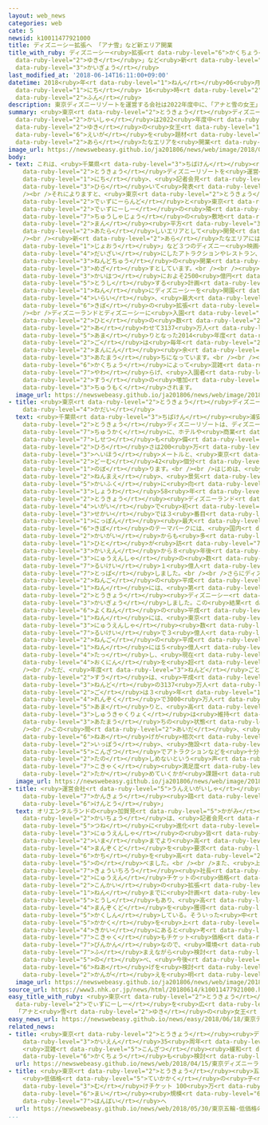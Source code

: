 ```yaml
---
layout: web_news
categories: web
cate: 5
newsid: k10011477921000
title: ディズニーシー拡張へ 「アナ雪」など新エリア開業
title_with_ruby: ディズニーシー<ruby>拡張<rt data-ruby-level="6">かくちょう</rt></ruby>へ 「アナ<ruby>雪<rt
  data-ruby-level="2">ゆき</rt></ruby>」など<ruby>新<rt data-ruby-level="2">しん</rt></ruby>エリア<ruby>開業<rt
  data-ruby-level="3">かいぎょう</rt></ruby>
last_modified_at: '2018-06-14T16:11:00+09:00'
datetime: 2018<ruby>年<rt data-ruby-level="1">ねん</rt></ruby>06<ruby>月<rt data-ruby-level="1">がつ</rt></ruby>14<ruby>日<rt
  data-ruby-level="1">にち</rt></ruby> 16<ruby>時<rt data-ruby-level="2">じ</rt></ruby>11<ruby>分<rt
  data-ruby-level="2">ふん</rt></ruby>
description: 東京ディズニーリゾートを運営する会社は2022年度中に、「アナと雪の女王」など映画を題材にしたアトラクションがある新たなエリアを開業することになりました。
summary: <ruby>東京<rt data-ruby-level="2">とうきょう</rt></ruby>ディズニーリゾートを<ruby>運営<rt data-ruby-level="5">うんえい</rt></ruby>する<ruby>会社<rt
  data-ruby-level="2">かいしゃ</rt></ruby>は2022<ruby>年度中<rt data-ruby-level="3">ねんどちゅう</rt></ruby>に、「アナと<ruby>雪<rt
  data-ruby-level="2">ゆき</rt></ruby>の<ruby>女王<rt data-ruby-level="1">じょおう</rt></ruby>」など<ruby>映画<rt
  data-ruby-level="6">えいが</rt></ruby>を<ruby>題材<rt data-ruby-level="4">だいざい</rt></ruby>にしたアトラクションがある<ruby>新<rt
  data-ruby-level="2">あら</rt></ruby>たなエリアを<ruby>開業<rt data-ruby-level="3">かいぎょう</rt></ruby>することになりました。
image_url: https://newswebeasy.github.io/ja201806/news/web/image/2018/06/14/K10011477921_1806141706_1806141726_01_02.jpg
body:
- text: これは、<ruby>千葉県<rt data-ruby-level="3">ちばけん</rt></ruby><ruby>浦安市<rt data-ruby-level="7">うらやすし</rt></ruby>にある<ruby>東京<rt
    data-ruby-level="2">とうきょう</rt></ruby>ディズニーリゾートを<ruby>運営<rt data-ruby-level="5">うんえい</rt></ruby>する「オリエンタルランド」が14<ruby>日<rt
    data-ruby-level="1">にち</rt></ruby>、<ruby>記者会見<rt data-ruby-level="3">きしゃかいけん</rt></ruby>を<ruby>開<rt
    data-ruby-level="3">ひら</rt></ruby>いて<ruby>発表<rt data-ruby-level="3">はっぴょう</rt></ruby>しました。<br
    /><br />それによりますと、<ruby>東京<rt data-ruby-level="2">とうきょう</rt></ruby><ruby>ディズニーランド<rt
    data-ruby-level="2">でぃずにーらんど</rt></ruby>と<ruby>東京<rt data-ruby-level="2">とうきょう</rt></ruby><ruby>ディズニーシー<rt
    data-ruby-level="2">でぃずにーしー</rt></ruby>の<ruby>隣<rt data-ruby-level="7">となり</rt></ruby>にある<ruby>駐車場<rt
    data-ruby-level="7">ちゅうしゃじょう</rt></ruby>の<ruby>敷地<rt data-ruby-level="7">しきち</rt></ruby>、およそ10<ruby>万<rt
    data-ruby-level="2">まん</rt></ruby><ruby>平方<rt data-ruby-level="3">へいほう</rt></ruby>メートルをディズニーシーの<ruby>新<rt
    data-ruby-level="2">あたら</rt></ruby>しいエリアとして<ruby>開発<rt data-ruby-level="3">かいはつ</rt></ruby>します。<br
    /><br /><ruby>新<rt data-ruby-level="2">あら</rt></ruby>たなエリアには、「アナと<ruby>雪<rt data-ruby-level="2">ゆき</rt></ruby>の<ruby>女王<rt
    data-ruby-level="1">じょおう</rt></ruby>」など３つのディズニー<ruby>映画<rt data-ruby-level="6">えいが</rt></ruby>を<ruby>題材<rt
    data-ruby-level="4">だいざい</rt></ruby>にしたアトラクションやレストラン、それにホテルなどが<ruby>設<rt data-ruby-level="5">もう</rt></ruby>けられ、2022<ruby>年度中<rt
    data-ruby-level="3">ねんどちゅう</rt></ruby>の<ruby>開業<rt data-ruby-level="3">かいぎょう</rt></ruby>を<ruby>目指<rt
    data-ruby-level="3">めざ</rt></ruby>すとしています。<br /><br /><ruby>会社<rt data-ruby-level="2">かいしゃ</rt></ruby>は、この<ruby>開発<rt
    data-ruby-level="3">かいはつ</rt></ruby>におよそ2500<ruby>億円<rt data-ruby-level="4">おくえん</rt></ruby>を<ruby>投資<rt
    data-ruby-level="5">とうし</rt></ruby>する<ruby>計画<rt data-ruby-level="2">けいかく</rt></ruby>で、2001<ruby>年<rt
    data-ruby-level="1">ねん</rt></ruby>にディズニーシーを<ruby>開園<rt data-ruby-level="3">かいえん</rt></ruby>して<ruby>以来<rt
    data-ruby-level="4">いらい</rt></ruby>、<ruby>最大<rt data-ruby-level="4">さいだい</rt></ruby><ruby>規模<rt
    data-ruby-level="6">きぼ</rt></ruby>の<ruby>拡張<rt data-ruby-level="6">かくちょう</rt></ruby>になるということです。<br
    /><br />ディズニーランドとディズニーシーに<ruby>入園<rt data-ruby-level="2">にゅうえん</rt></ruby>した<ruby>人<rt
    data-ruby-level="2">ひと</rt></ruby>の<ruby>数<rt data-ruby-level="2">かず</rt></ruby>は、<ruby>合<rt
    data-ruby-level="2">あ</rt></ruby>わせて3137<ruby>万人<rt data-ruby-level="2">まんにん</rt></ruby><ruby>余<rt
    data-ruby-level="5">あま</rt></ruby>りとなった2014<ruby>年度<rt data-ruby-level="3">ねんど</rt></ruby>をピークにその<ruby>後<rt
    data-ruby-level="2">ご</rt></ruby>は<ruby>毎年<rt data-ruby-level="2">まいとし</rt></ruby>3000<ruby>万人<rt
    data-ruby-level="2">まんにん</rt></ruby><ruby>余<rt data-ruby-level="5">あま</rt></ruby>りで<ruby>頭打<rt
    data-ruby-level="3">あたまう</rt></ruby>ちになっています。<br /><br /><ruby>今回<rt data-ruby-level="2">こんかい</rt></ruby>の<ruby>拡張<rt
    data-ruby-level="6">かくちょう</rt></ruby>によって<ruby>混雑<rt data-ruby-level="5">こんざつ</rt></ruby>を<ruby>和<rt
    data-ruby-level="7">やわ</rt></ruby>らげ、<ruby>入園者<rt data-ruby-level="3">にゅうえんしゃ</rt></ruby><ruby>数<rt
    data-ruby-level="2">すう</rt></ruby>の<ruby>増加<rt data-ruby-level="5">ぞうか</rt></ruby>につなげることができるのか<ruby>注目<rt
    data-ruby-level="3">ちゅうもく</rt></ruby>されます。
  image_url: https://newswebeasy.github.io/ja201806/news/web/image/2018/06/14/K10011477921_1806141706_1806141726_01_03.jpg
- title: <ruby>東京<rt data-ruby-level="2">とうきょう</rt></ruby>ディズニーリゾート <ruby>歴史<rt data-ruby-level="4">れきし</rt></ruby>と<ruby>課題<rt
    data-ruby-level="4">かだい</rt></ruby>
  text: <ruby>千葉県<rt data-ruby-level="3">ちばけん</rt></ruby><ruby>浦安市<rt data-ruby-level="7">うらやすし</rt></ruby>にある<ruby>東京<rt
    data-ruby-level="2">とうきょう</rt></ruby>ディズニーリゾートは、ディズニーランドとディズニーシーの２つのテーマパークを<ruby>中核<rt
    data-ruby-level="7">ちゅうかく</rt></ruby>に、ホテルや<ruby>商業<rt data-ruby-level="3">しょうぎょう</rt></ruby><ruby>施設<rt
    data-ruby-level="7">しせつ</rt></ruby>も<ruby>備<rt data-ruby-level="5">そな</rt></ruby>えたエリアです。<ruby>広<rt
    data-ruby-level="2">ひろ</rt></ruby>さは200<ruby>万<rt data-ruby-level="2">まん</rt></ruby><ruby>平方<rt
    data-ruby-level="3">へいほう</rt></ruby>メートルと、<ruby>東京<rt data-ruby-level="2">とうきょう</rt></ruby><ruby>ドーム<rt
    data-ruby-level="2">どーむ</rt></ruby>42<ruby>個分<rt data-ruby-level="5">こぶん</rt></ruby>に<ruby>上<rt
    data-ruby-level="1">のぼ</rt></ruby>ります。<br /><br />はじめは、<ruby>今<rt data-ruby-level="2">いま</rt></ruby>から35<ruby>年前<rt
    data-ruby-level="2">ねんまえ</rt></ruby>、<ruby>景気<rt data-ruby-level="4">けいき</rt></ruby>が<ruby>回復<rt
    data-ruby-level="5">かいふく</rt></ruby>に<ruby>向<rt data-ruby-level="3">む</rt></ruby>かいつつあった<ruby>昭和<rt
    data-ruby-level="3">しょうわ</rt></ruby>58<ruby>年<rt data-ruby-level="1">ねん</rt></ruby>に、<ruby>東京<rt
    data-ruby-level="2">とうきょう</rt></ruby><ruby>ディズニーランド<rt data-ruby-level="2">でぃずにーらんど</rt></ruby>がアメリカ<ruby>以外<rt
    data-ruby-level="4">いがい</rt></ruby>で<ruby>初<rt data-ruby-level="4">はじ</rt></ruby>めて、<ruby>世界<rt
    data-ruby-level="3">せかい</rt></ruby>では３<ruby>番目<rt data-ruby-level="2">ばんめ</rt></ruby>のディズニーテーマパークとしてオープンしました。<ruby>日本<rt
    data-ruby-level="1">にっぽん</rt></ruby><ruby>最大<rt data-ruby-level="4">さいだい</rt></ruby><ruby>規模<rt
    data-ruby-level="6">きぼ</rt></ruby>のテーマパークには、<ruby>国内<rt data-ruby-level="2">こくない</rt></ruby>だけでなく、アジアなど<ruby>海外<rt
    data-ruby-level="2">かいがい</rt></ruby>からも<ruby>多<rt data-ruby-level="2">おお</rt></ruby>くの<ruby>人<rt
    data-ruby-level="1">ひと</rt></ruby>が<ruby>訪<rt data-ruby-level="7">おとず</rt></ruby>れ、<ruby>開園<rt
    data-ruby-level="3">かいえん</rt></ruby>から８<ruby>年後<rt data-ruby-level="2">ねんご</rt></ruby>には<ruby>入園者<rt
    data-ruby-level="3">にゅうえんしゃ</rt></ruby>の<ruby>数<rt data-ruby-level="2">かず</rt></ruby>が<ruby>累計<rt
    data-ruby-level="7">るいけい</rt></ruby>１<ruby>億人<rt data-ruby-level="4">おくにん</rt></ruby>を<ruby>突破<rt
    data-ruby-level="7">とっぱ</rt></ruby>しました。<br /><br />さらにディズニーランドの<ruby>開園<rt data-ruby-level="3">かいえん</rt></ruby>から18<ruby>年後<rt
    data-ruby-level="2">ねんご</rt></ruby>の<ruby>平成<rt data-ruby-level="4">へいせい</rt></ruby>13<ruby>年<rt
    data-ruby-level="1">ねん</rt></ruby>には、<ruby>第<rt data-ruby-level="3">だい</rt></ruby>２のパークとして<ruby>東京<rt
    data-ruby-level="2">とうきょう</rt></ruby><ruby>ディズニーシー<rt data-ruby-level="2">でぃずにーしー</rt></ruby>が<ruby>開業<rt
    data-ruby-level="3">かいぎょう</rt></ruby>しました。この<ruby>結果<rt data-ruby-level="4">けっか</rt></ruby>、<ruby>翌年<rt
    data-ruby-level="6">よくねん</rt></ruby>の<ruby>平成<rt data-ruby-level="4">へいせい</rt></ruby>14<ruby>年<rt
    data-ruby-level="1">ねん</rt></ruby>には、<ruby>東京<rt data-ruby-level="2">とうきょう</rt></ruby>ディズニーリゾートの<ruby>入園者<rt
    data-ruby-level="3">にゅうえんしゃ</rt></ruby><ruby>数<rt data-ruby-level="2">すう</rt></ruby>は<ruby>累計<rt
    data-ruby-level="7">るいけい</rt></ruby>で３<ruby>億人<rt data-ruby-level="4">おくにん</rt></ruby>、さらに８<ruby>年後<rt
    data-ruby-level="2">ねんご</rt></ruby>の<ruby>平成<rt data-ruby-level="4">へいせい</rt></ruby>22<ruby>年<rt
    data-ruby-level="1">ねん</rt></ruby>には５<ruby>億人<rt data-ruby-level="4">おくにん</rt></ruby>に<ruby>達<rt
    data-ruby-level="4">たっ</rt></ruby>し、<ruby>現在<rt data-ruby-level="5">げんざい</rt></ruby>は７<ruby>億人<rt
    data-ruby-level="4">おくにん</rt></ruby>を<ruby>超<rt data-ruby-level="7">こ</rt></ruby>えています。<br
    /><br />ただ、<ruby>年度<rt data-ruby-level="3">ねんど</rt></ruby>ごとの<ruby>入園者<rt data-ruby-level="3">にゅうえんしゃ</rt></ruby><ruby>数<rt
    data-ruby-level="2">すう</rt></ruby>は、<ruby>平成<rt data-ruby-level="4">へいせい</rt></ruby>26<ruby>年度<rt
    data-ruby-level="3">ねんど</rt></ruby>の3137<ruby>万人<rt data-ruby-level="2">まんにん</rt></ruby>をピークに、その<ruby>後<rt
    data-ruby-level="2">ご</rt></ruby>は３<ruby>年<rt data-ruby-level="1">ねん</rt></ruby><ruby>連続<rt
    data-ruby-level="4">れんぞく</rt></ruby>で3000<ruby>万人<rt data-ruby-level="2">まんにん</rt></ruby><ruby>余<rt
    data-ruby-level="5">あま</rt></ruby>りと、<ruby>高<rt data-ruby-level="2">たか</rt></ruby>い<ruby>集客力<rt
    data-ruby-level="3">しゅうきゃくりょく</rt></ruby>は<ruby>維持<rt data-ruby-level="7">いじ</rt></ruby>していますが<ruby>頭打<rt
    data-ruby-level="3">あたまう</rt></ruby>ちの<ruby>状態<rt data-ruby-level="5">じょうたい</rt></ruby>です。<br
    /><br />この<ruby>間<rt data-ruby-level="2">あいだ</rt></ruby>、<ruby>入園料<rt data-ruby-level="4">にゅうえんりょう</rt></ruby>の<ruby>値上<rt
    data-ruby-level="6">ねあ</rt></ruby>げが<ruby>相次<rt data-ruby-level="3">あいつ</rt></ruby>いだ<ruby>一方<rt
    data-ruby-level="2">いっぽう</rt></ruby>、<ruby>施設<rt data-ruby-level="7">しせつ</rt></ruby>の<ruby>混雑<rt
    data-ruby-level="5">こんざつ</rt></ruby>でアトラクションなどを<ruby>十分<rt data-ruby-level="2">じゅうぶん</rt></ruby>に<ruby>楽<rt
    data-ruby-level="2">たの</rt></ruby>しめないという<ruby>声<rt data-ruby-level="2">こえ</rt></ruby>もあり、<ruby>顧客<rt
    data-ruby-level="7">こきゃく</rt></ruby><ruby>満足度<rt data-ruby-level="4">まんぞくど</rt></ruby>をいかに<ruby>高<rt
    data-ruby-level="2">たか</rt></ruby>めていくかが<ruby>課題<rt data-ruby-level="4">かだい</rt></ruby>とされています。
  image_url: https://newswebeasy.github.io/ja201806/news/web/image/2018/06/14/K10011477921_1806141706_1806141726_01_04.jpg
- title: <ruby>運営会社<rt data-ruby-level="5">うんえいがいしゃ</rt></ruby>「チケット<ruby>価格<rt data-ruby-level="5">かかく</rt></ruby>は<ruby>環境<rt
    data-ruby-level="7">かんきょう</rt></ruby><ruby>踏<rt data-ruby-level="7">ふ</rt></ruby>まえ<ruby>検討<rt
    data-ruby-level="6">けんとう</rt></ruby>」
  text: オリエンタルランドの<ruby>加賀見<rt data-ruby-level="5">かがみ</rt></ruby><ruby>俊夫<rt data-ruby-level="8">としお</rt></ruby><ruby>会長<rt
    data-ruby-level="2">かいちょう</rt></ruby>は、<ruby>記者会見<rt data-ruby-level="3">きしゃかいけん</rt></ruby>で「パークは<ruby>常<rt
    data-ruby-level="5">つね</rt></ruby>に<ruby>進化<rt data-ruby-level="3">しんか</rt></ruby>しないといけない。<ruby>入園者<rt
    data-ruby-level="3">にゅうえんしゃ</rt></ruby>の<ruby>皆<rt data-ruby-level="7">みな</rt></ruby>さんが<ruby>今<rt
    data-ruby-level="2">いま</rt></ruby>までより<ruby>高<rt data-ruby-level="2">たか</rt></ruby>い<ruby>満足度<rt
    data-ruby-level="4">まんぞくど</rt></ruby>を<ruby>要求<rt data-ruby-level="4">ようきゅう</rt></ruby>するようになっているのでそれにこたえるべく、さらにレベルアップさせて<ruby>価値<rt
    data-ruby-level="6">かち</rt></ruby>を<ruby>高<rt data-ruby-level="2">たか</rt></ruby>めていきたい」と<ruby>述<rt
    data-ruby-level="5">の</rt></ruby>べました。<br /><br />また、<ruby>上西<rt data-ruby-level="2">かみにし</rt></ruby><ruby>京一郎<rt
    data-ruby-level="7">きょういちろう</rt></ruby><ruby>社長<rt data-ruby-level="2">しゃちょう</rt></ruby>は、<ruby>入園<rt
    data-ruby-level="2">にゅうえん</rt></ruby>チケットの<ruby>価格<rt data-ruby-level="5">かかく</rt></ruby>について「<ruby>今回<rt
    data-ruby-level="2">こんかい</rt></ruby>の<ruby>拡張<rt data-ruby-level="6">かくちょう</rt></ruby>のほかにも、2020<ruby>年<rt
    data-ruby-level="1">ねん</rt></ruby>までに<ruby>計画<rt data-ruby-level="2">けいかく</rt></ruby>している<ruby>投資<rt
    data-ruby-level="5">とうし</rt></ruby>もあり、<ruby>高<rt data-ruby-level="2">たか</rt></ruby>い<ruby>満足度<rt
    data-ruby-level="4">まんぞくど</rt></ruby>を<ruby>獲得<rt data-ruby-level="7">かくとく</rt></ruby>できると<ruby>確信<rt
    data-ruby-level="5">かくしん</rt></ruby>している。そういった<ruby>中<rt data-ruby-level="1">なか</rt></ruby>では、チケット<ruby>価格<rt
    data-ruby-level="5">かかく</rt></ruby>を<ruby>上<rt data-ruby-level="1">あ</rt></ruby>げていく<ruby>機会<rt
    data-ruby-level="4">きかい</rt></ruby>にあると<ruby>考<rt data-ruby-level="2">かんが</rt></ruby>えているが、<ruby>顧客<rt
    data-ruby-level="7">こきゃく</rt></ruby>もチケット<ruby>価格<rt data-ruby-level="5">かかく</rt></ruby>には<ruby>敏感<rt
    data-ruby-level="7">びんかん</rt></ruby>なので、<ruby>環境<rt data-ruby-level="7">かんきょう</rt></ruby>を<ruby>踏<rt
    data-ruby-level="7">ふ</rt></ruby>まえながら<ruby>検討<rt data-ruby-level="6">けんとう</rt></ruby>していく」と<ruby>述<rt
    data-ruby-level="5">の</rt></ruby>べ、<ruby>今後<rt data-ruby-level="2">こんご</rt></ruby>、<ruby>値上<rt
    data-ruby-level="6">ねあ</rt></ruby>げを<ruby>検討<rt data-ruby-level="6">けんとう</rt></ruby>する<ruby>考<rt
    data-ruby-level="2">かんが</rt></ruby>えを<ruby>明<rt data-ruby-level="2">あき</rt></ruby>らかにしました。
  image_url: https://newswebeasy.github.io/ja201806/news/web/image/2018/06/14/K10011477921_1806141706_1806141726_01_05.jpg
source_url: https://www3.nhk.or.jp/news/html/20180614/k10011477921000.html
easy_title_with_ruby: <ruby>東京<rt data-ruby-level="2">とうきょう</rt></ruby><ruby>ディズニーシー<rt
  data-ruby-level="2">でぃずにーしー</rt></ruby>を<ruby>広<rt data-ruby-level="2">ひろ</rt></ruby>くする
  「アナと<ruby>雪<rt data-ruby-level="2">ゆき</rt></ruby>の<ruby>女王<rt data-ruby-level="1">じょおう</rt></ruby>」がテーマ
easy_news_url: https://newswebeasy.github.io/news/easy/2018/06/18/東京ディズニーシーを広くする-アナと雪の女王がテーマ
related_news:
- title: <ruby>東京<rt data-ruby-level="2">とうきょう</rt></ruby><ruby>ディズニーランド<rt data-ruby-level="2">でぃずにーらんど</rt></ruby>が<ruby>開園<rt
    data-ruby-level="3">かいえん</rt></ruby>35<ruby>周年<rt data-ruby-level="4">しゅうねん</rt></ruby>
    <ruby>混雑<rt data-ruby-level="5">こんざつ</rt></ruby><ruby>緩和<rt data-ruby-level="7">かんわ</rt></ruby>へ<ruby>拡張<rt
    data-ruby-level="6">かくちょう</rt></ruby>も<ruby>検討<rt data-ruby-level="6">けんとう</rt></ruby>
  url: https://newswebeasy.github.io/news/web/2018/04/15/東京ディズニーランドが開園35周年-混雑緩和へ拡張も検討
- title: <ruby>東京<rt data-ruby-level="2">とうきょう</rt></ruby><ruby>五輪<rt data-ruby-level="4">ごりん</rt></ruby>
    <ruby>低価格<rt data-ruby-level="5">ていかかく</rt></ruby>の<ruby>子<rt data-ruby-level="1">こ</rt></ruby>ども<ruby>向<rt
    data-ruby-level="3">む</rt></ruby>けチケット 100<ruby>万<rt data-ruby-level="2">まん</rt></ruby><ruby>枚<rt
    data-ruby-level="6">まい</rt></ruby><ruby>規模<rt data-ruby-level="6">きぼ</rt></ruby>で<ruby>販売<rt
    data-ruby-level="7">はんばい</rt></ruby>へ
  url: https://newswebeasy.github.io/news/web/2018/05/30/東京五輪-低価格の子ども向けチケット-100万枚規模で販売へ
...
```

